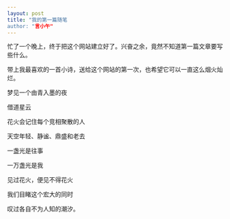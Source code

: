 ```yaml
---
layout: post
title: "我的第一篇随笔
author: "言小午"
---
```


忙了一个晚上，终于把这个网站建立好了。兴奋之余，竟然不知道第一篇文章要写些什么。

带上我最喜欢的一首小诗，送给这个网站的第一次，也希望它可以一直这么烟火灿烂。

梦见一个由青入墨的夜

借道星云

花火会记住每个竞相聚散的人

天空年轻、静谧、鼎盛和老去

一盏光是往事

一万盏光是我

见过花火，便见不得花火

我们目睹这个宏大的同时

叹过各自不为人知的潮汐。
